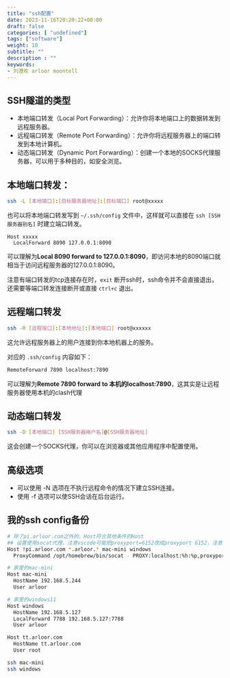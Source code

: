 ```yaml
---
title: "ssh配置"
date: 2023-11-16T20:20:22+08:00
draft: false
categories: [ "undefined"]
tags: ["software"]
weight: 10
subtitle: ""
description : ""
keywords:
- 刘港欢 arloor moontell
---
```



## SSH隧道的类型

- 本地端口转发（Local Port Forwarding）：允许你将本地端口上的数据转发到远程服务器。
- 远程端口转发（Remote Port Forwarding）：允许你将远程服务器上的端口转发到本地计算机。
- 动态端口转发（Dynamic Port Forwarding）：创建一个本地的SOCKS代理服务器，可以用于多种目的，如安全浏览。

## **本地端口转发：**

```bash
ssh -L [本地端口]:[目标服务器地址]:[目标端口] root@xxxxx
```

也可以将本地端口转发写到 `~/.ssh/config` 文件中，这样就可以直接在 `ssh [SSH服务器别名]` 时建立端口转发。

```shell
Host xxxxx
  LocalForward 8090 127.0.0.1:8090
```

可以理解为**Local 8090 forward to 127.0.0.1:8090**，即访问本地的8090端口就相当于访问远程服务器的127.0.0.1:8090。

注意有端口转发的tcp连接存在时，`exit` 断开ssh时，ssh命令并不会直接退出，还需要等端口转发连接断开或直接 `ctrl+c` 退出。


## **远程端口转发**

```bash
ssh -R [远程端口]:[本地地址]:[本地端口] root@xxxxxx
```

这允许远程服务器上的用户连接到你本地机器上的服务。

对应的 `.ssh/config` 内容如下：

```bash
RemoteForward 7890 localhost:7890
```

可以理解为**Remote 7890 forward to 本机的localhost:7890**，这其实是让远程服务器使用本机的clash代理

## **动态端口转发**

```bash
ssh -D [本地端口] [SSH服务器用户名]@[SSH服务器地址]
```

这会创建一个SOCKS代理，你可以在浏览器或其他应用程序中配置使用。

## 高级选项

- 可以使用 -N 选项在不执行远程命令的情况下建立SSH连接。
- 使用 -f 选项可以使SSH会话在后台运行。

## 我的ssh config备份

```bash
# 除了pi.arloor.com之外的，Host符合其他条件的Host
## 设置使用socat代理，注意vscode可能把proxyport=6152改成proxyport 6152，注意手动恢复
Host !pi.arloor.com *.arloor.* mac-mini windows
  ProxyCommand /opt/homebrew/bin/socat - PROXY:localhost:%h:%p,proxyport=6152

# 家里的mac-mini
Host mac-mini
  HostName 192.168.5.244
  User arloor

# 家里的windows11
Host windows
  HostName 192.168.5.127
  LocalForward 7788 192.168.5.127:7788
  User arloor

Host tt.arloor.com
  HostName tt.arloor.com
  User root
```

```bash
ssh mac-mini
ssh windows
```

